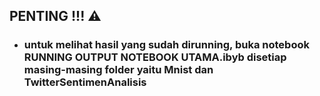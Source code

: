 ## PENTING !!! ⚠️

- ### untuk melihat hasil yang sudah dirunning, buka notebook RUNNING OUTPUT NOTEBOOK UTAMA.ibyb disetiap masing-masing folder yaitu Mnist dan TwitterSentimenAnalisis


